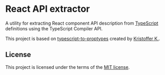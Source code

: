 # React API extractor

A utility for extracting React component API description from [TypeScript](https://www.npmjs.com/package/typescript) definitions using the TypeScript Compiler API.

This project is based on [typescript-to-proptypes](https://github.com/merceyz/typescript-to-proptypes) created by [Kristoffer K.](https://github.com/merceyz).

## License

This project is licensed under the terms of the [MIT license](/LICENSE).
